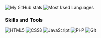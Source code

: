 <!--
**bachurskii/bachurskii** is a ✨ _special_ ✨ repository because its `README.md` (this file) appears on your GitHub profile.

Here are some ideas to get you started:

- 🔭 I’m currently working on ...
- 🌱 I’m currently learning ...
- 👯 I’m looking to collaborate on ...
- 🤔 I’m looking for help with ...
- 💬 Ask me about ...
- 📫 How to reach me: ...
- 😄 Pronouns: ...
- ⚡ Fun fact: ...
-->

![My  GitHub stats](https://github-readme-stats.vercel.app/api?username=bachurskii&show_icons=true)
![Most Used Languages](https://github-readme-stats.vercel.app/api/top-langs/?username=bachurskii&layout=compact)
### Skills and Tools
 
![HTML5](https://img.shields.io/badge/HTML-HTML5-orange)
![CSS3](https://img.shields.io/badge/CSS-CSS3-blue)
![JavaScript](https://img.shields.io/badge/JavaScript-ES6-yellow)
![PHP](https://img.shields.io/badge/PHP-8.2-blue)
![Git](https://img.shields.io/badge/Git-Git-orange)

